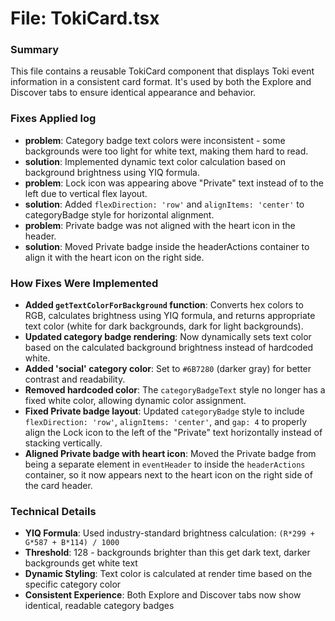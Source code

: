 # File: TokiCard.tsx

### Summary
This file contains a reusable TokiCard component that displays Toki event information in a consistent card format. It's used by both the Explore and Discover tabs to ensure identical appearance and behavior.

### Fixes Applied log
- **problem**: Category badge text colors were inconsistent - some backgrounds were too light for white text, making them hard to read.
- **solution**: Implemented dynamic text color calculation based on background brightness using YIQ formula.
- **problem**: Lock icon was appearing above "Private" text instead of to the left due to vertical flex layout.
- **solution**: Added `flexDirection: 'row'` and `alignItems: 'center'` to categoryBadge style for horizontal alignment.
- **problem**: Private badge was not aligned with the heart icon in the header.
- **solution**: Moved Private badge inside the headerActions container to align it with the heart icon on the right side.

### How Fixes Were Implemented
- **Added `getTextColorForBackground` function**: Converts hex colors to RGB, calculates brightness using YIQ formula, and returns appropriate text color (white for dark backgrounds, dark for light backgrounds).
- **Updated category badge rendering**: Now dynamically sets text color based on the calculated background brightness instead of hardcoded white.
- **Added 'social' category color**: Set to `#6B7280` (darker gray) for better contrast and readability.
- **Removed hardcoded color**: The `categoryBadgeText` style no longer has a fixed white color, allowing dynamic color assignment.
- **Fixed Private badge layout**: Updated `categoryBadge` style to include `flexDirection: 'row'`, `alignItems: 'center'`, and `gap: 4` to properly align the Lock icon to the left of the "Private" text horizontally instead of stacking vertically.
- **Aligned Private badge with heart icon**: Moved the Private badge from being a separate element in `eventHeader` to inside the `headerActions` container, so it now appears next to the heart icon on the right side of the card header.

### Technical Details
- **YIQ Formula**: Used industry-standard brightness calculation: `(R*299 + G*587 + B*114) / 1000`
- **Threshold**: 128 - backgrounds brighter than this get dark text, darker backgrounds get white text
- **Dynamic Styling**: Text color is calculated at render time based on the specific category color
- **Consistent Experience**: Both Explore and Discover tabs now show identical, readable category badges
